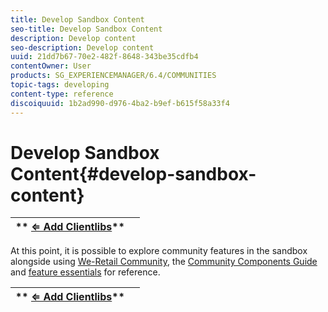 ```yaml
---
title: Develop Sandbox Content
seo-title: Develop Sandbox Content
description: Develop content 
seo-description: Develop content 
uuid: 21dd7b67-70e2-482f-8648-343be35cdfb4
contentOwner: User
products: SG_EXPERIENCEMANAGER/6.4/COMMUNITIES
topic-tags: developing
content-type: reference
discoiquuid: 1b2ad990-d976-4ba2-b9ef-b615f58a33f4
---
```


# Develop Sandbox Content{#develop-sandbox-content}

| ** [⇐ Add Clientlibs](../../communities/using/add-clientlibs.md)** |  |
|---|---|

At this point, it is possible to explore community features in the sandbox alongside using [We-Retail Community](../../sites/developing/using/we-retail.md), the [Community Components Guide](../../communities/using/components-guide.md) and [feature essentials](../../communities/using/essentials.md) for reference.

| ** [⇐ Add Clientlibs](../../communities/using/add-clientlibs.md)** |  |
|---|---|

